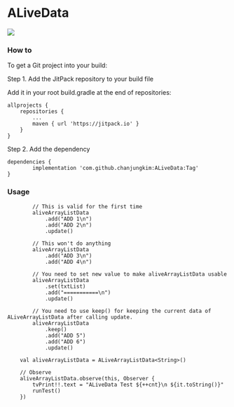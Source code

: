 # ALiveData

[![](https://jitpack.io/v/chanjungkim/ALiveData.svg)](https://jitpack.io/#chanjungkim/ALiveData)

### How to

To get a Git project into your build:

Step 1. Add the JitPack repository to your build file

Add it in your root build.gradle at the end of repositories:

	allprojects {
		repositories {
			...
			maven { url 'https://jitpack.io' }
		}
	}
  
Step 2. Add the dependency

	dependencies {
	        implementation 'com.github.chanjungkim:ALiveData:Tag'
	}
  
### Usage

```=kotlin
        // This is valid for the first time
        aliveArrayListData
            .add("ADD 1\n")
            .add("ADD 2\n")
            .update()

        // This won't do anything
        aliveArrayListData
            .add("ADD 3\n")
            .add("ADD 4\n")

        // You need to set new value to make aliveArrayListData usable
        aliveArrayListData
            .set(txtList)
            .add("===========\n")
            .update()

        // You need to use keep() for keeping the current data of ALiveArrayListData after calling update.
        aliveArrayListData
            .keep()
            .add("ADD 5")
            .add("ADD 6")
            .update()
```

```=kotlin
	val aliveArrayListData = ALiveArrayListData<String>()
    
	// Observe
	aliveArrayListData.observe(this, Observer {
	    tvPrint!!.text = "ALiveData Test ${++cnt}\n ${it.toString()}"
	    runTest()
	})
```
